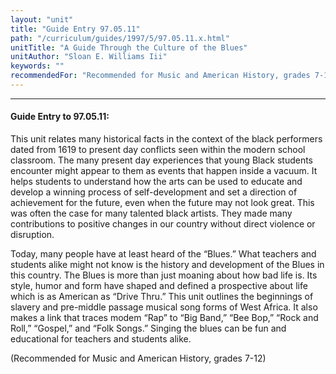 ```yaml
---
layout: "unit"
title: "Guide Entry 97.05.11"
path: "/curriculum/guides/1997/5/97.05.11.x.html"
unitTitle: "A Guide Through the Culture of the Blues"
unitAuthor: "Sloan E. Williams Iii"
keywords: ""
recommendedFor: "Recommended for Music and American History, grades 7-12"
---
```

<body>
<hr/>
<h4>
Guide Entry to 97.05.11:
</h4>
This unit relates many historical facts in the context of the black performers dated from 1619 to present day conflicts seen within the modern school classroom. The many present day experiences that young Black students encounter might appear to them as events that happen inside a vacuum. It helps students to understand how the arts can be used to educate and develop a winning process of self-development and set a direction of achievement for the future, even when the future may not look great. This was often the case for many talented black artists. They made many contributions to positive changes in our country without direct violence or disruption.
<p>
Today, many people have at least heard of the “Blues.” What teachers and students alike might not know is the history and development of the Blues in this country. The Blues is more than just moaning about how bad life is. Its style, humor and form have shaped and defined a prospective about life which is as American as “Drive Thru.” This unit outlines the beginnings of slavery and pre-middle passage musical song forms of West Africa. It also makes a link that traces modem “Rap” to “Big Band,” “Bee Bop,” “Rock and Roll,” “Gospel,” and “Folk Songs.” Singing the blues can be fun and educational for teachers and students alike.
</p>
<p>
(Recommended for Music and American History, grades 7-12)
</p>
</body>